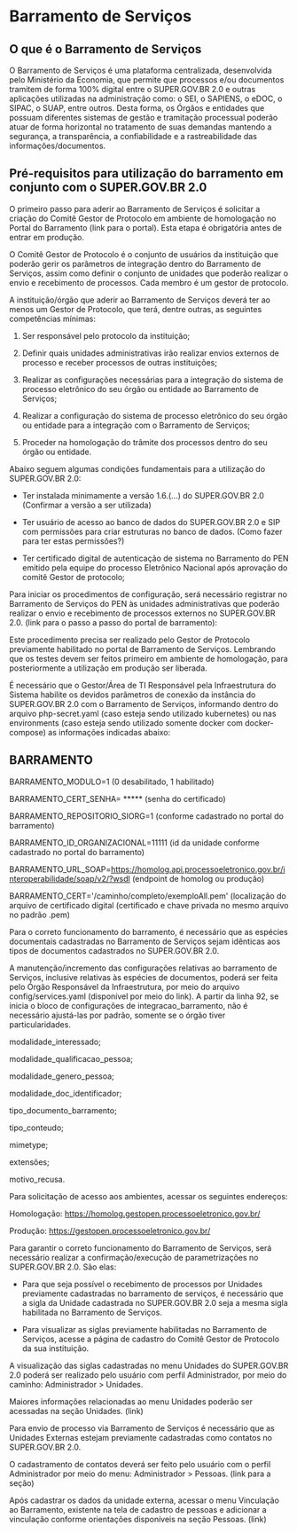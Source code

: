 # Barramento de Serviços
 

## O que é o Barramento de Serviços 

 
O Barramento de Serviços é uma plataforma centralizada, desenvolvida pelo Ministério da Economia, que permite que processos e/ou documentos tramitem de forma 100% digital entre o SUPER.GOV.BR 2.0 e outras aplicações utilizadas na administração como: o SEI, o SAPIENS, o eDOC, o SIPAC, o SUAP, entre outros. Desta forma, os Órgãos e entidades que possuam diferentes sistemas de gestão e tramitação processual poderão atuar de forma horizontal no tratamento de suas demandas mantendo a segurança, a transparência, a confiabilidade e a rastreabilidade das informações/documentos. 


## Pré-requisitos para utilização do barramento em conjunto com o SUPER.GOV.BR 2.0 

 
O primeiro passo para aderir ao Barramento de Serviços é solicitar a criação do Comitê Gestor de Protocolo em ambiente de homologação no Portal do Barramento (link para o portal). Esta etapa é obrigatória antes de entrar em produção. 

 
O Comitê Gestor de Protocolo é o conjunto de usuários da instituição que poderão gerir os parâmetros de integração dentro do Barramento de Serviços, assim como definir o conjunto de unidades que poderão realizar o envio e recebimento de processos. Cada membro é um gestor de protocolo. 

 
A instituição/órgão que aderir ao Barramento de Serviços deverá ter ao menos um Gestor de Protocolo, que terá, dentre outras, as seguintes competências mínimas: 


1. Ser responsável pelo protocolo da instituição; 

 
2. Definir quais unidades administrativas irão realizar envios externos de processo e receber processos de outras instituições; 

 
3. Realizar as configurações necessárias para a integração do sistema de processo eletrônico do seu órgão ou entidade ao Barramento de Serviços; 


4. Realizar a configuração do sistema de processo eletrônico do seu órgão ou entidade para a integração com o Barramento de Serviços; 

 
5. Proceder na homologação do trâmite dos processos dentro do seu órgão ou entidade. 

 
Abaixo seguem algumas condições fundamentais para a utilização do SUPER.GOV.BR 2.0: 

 
* Ter instalada minimamente a versão 1.6.(...) do SUPER.GOV.BR 2.0 (Confirmar a versão a ser utilizada) 

 
* Ter usuário de acesso ao banco de dados do SUPER.GOV.BR 2.0 e SIP com permissões para criar estruturas no banco de dados. (Como fazer para ter estas permissões?) 

 
* Ter certificado digital de autenticação de sistema no Barramento do PEN emitido pela equipe do processo Eletrônico Nacional após aprovação do comitê Gestor de protocolo; 


Para iniciar os procedimentos de configuração, será necessário registrar no Barramento de Serviços do PEN às unidades administrativas que poderão realizar o envio e recebimento de processos externos no SUPER.GOV.BR 2.0. (link para o passo a passo do portal de barramento):

 
Este procedimento precisa ser realizado pelo Gestor de Protocolo previamente habilitado no portal de Barramento de Serviços. Lembrando que os testes devem ser feitos primeiro em ambiente de homologação, para posteriormente a utilização em produção ser liberada. 
 

É necessário que o Gestor/Área de TI Responsável pela Infraestrutura do Sistema habilite os devidos parâmetros de conexão da instância do SUPER.GOV.BR 2.0 com o Barramento de Serviços, informando dentro do arquivo php-secret.yaml (caso esteja sendo utilizado kubernetes) ou nas environments (caso esteja sendo utilizado somente docker com docker-compose) as informações indicadas abaixo: 


## BARRAMENTO 

BARRAMENTO_MODULO=1 (0 desabilitado, 1 habilitado) 

BARRAMENTO_CERT_SENHA= ***** (senha do certificado) 

BARRAMENTO_REPOSITORIO_SIORG=1 (conforme cadastrado no portal do barramento) 

BARRAMENTO_ID_ORGANIZACIONAL=11111 (id da unidade conforme cadastrado no portal do barramento) 

BARRAMENTO_URL_SOAP=https://homolog.api.processoeletronico.gov.br/interoperabilidade/soap/v2/?wsdl (endpoint de homolog ou produção) 

BARRAMENTO_CERT='/caminho/completo/exemploAll.pem' (localização do arquivo de certificado digital (certificado e chave privada no mesmo arquivo no padrão .pem) 


Para o correto funcionamento do barramento, é necessário que as espécies documentais cadastradas no Barramento de Serviços sejam idênticas aos tipos de documentos cadastrados no SUPER.GOV.BR 2.0.  

 
A manutenção/incremento das configurações relativas ao barramento de Serviços, inclusive relativas às espécies de documentos, poderá ser feita pelo Órgão Responsável da Infraestrutura, por meio do arquivo config/services.yaml (disponível por meio do link). A partir da linha 92, se inicia o bloco de configurações de integracao_barramento, não é necessário ajustá-las por padrão, somente se o órgão tiver particularidades. 
 

modalidade_interessado; 

modalidade_qualificacao_pessoa; 

modalidade_genero_pessoa; 

modalidade_doc_identificador; 

tipo_documento_barramento; 

tipo_conteudo; 

mimetype; 

extensões; 

motivo_recusa. 
 

Para solicitação de acesso aos ambientes, acessar os seguintes endereços: 


Homologação: https://homolog.gestopen.processoeletronico.gov.br/ 

Produção: https://gestopen.processoeletronico.gov.br/ 

 
Para garantir o correto funcionamento do Barramento de Serviços, será necessário realizar a confirmação/execução de parametrizações no SUPER.GOV.BR 2.0. São elas: 


* Para que seja possível o recebimento de processos por Unidades previamente cadastradas no barramento de serviços, é necessário que a sigla da Unidade cadastrada no SUPER.GOV.BR 2.0 seja a mesma sigla habilitada no Barramento de Serviços.

 
* Para visualizar as siglas previamente habilitadas no Barramento de Serviços, acesse a página de cadastro do Comitê Gestor de Protocolo da sua instituição.

 
A visualização das siglas cadastradas no menu Unidades do SUPER.GOV.BR 2.0 poderá ser realizado pelo usuário com perfil Administrador, por meio do caminho: Administrador > Unidades. 

 
Maiores informações relacionadas ao menu Unidades poderão ser acessadas na seção Unidades. (link) 

 
Para envio de processo via Barramento de Serviços é necessário que as Unidades Externas estejam previamente cadastradas como contatos no SUPER.GOV.BR 2.0. 


O cadastramento de contatos deverá ser feito pelo usuário com o perfil Administrador por meio do menu: Administrador > Pessoas. (link para a seção)
 

Após cadastrar os dados da unidade externa, acessar o menu Vinculação ao Barramento, existente na tela de cadastro de pessoas e adicionar a vinculação conforme orientações disponíveis na seção Pessoas. (link)
